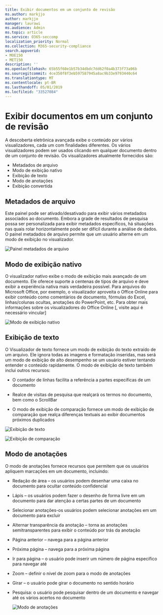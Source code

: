 ```yaml
---
title: Exibir documentos em um conjunto de revisão
ms.author: markjjo
author: markjjo
manager: laurawi
ms.audience: Admin
ms.topic: article
ms.service: O365-seccomp
localization_priority: Normal
ms.collection: M365-security-compliance
search.appverid:
- MOE150
- MET150
description: ''
ms.openlocfilehash: 65b55f60e1b57b34dbdc7dd62f0a4b373f73a96b
ms.sourcegitcommit: 4ce350f8f3eb597587945a8ac9b33e9793440c64
ms.translationtype: MT
ms.contentlocale: pt-BR
ms.lasthandoff: 05/01/2019
ms.locfileid: "33527084"
---
```

# <a name="view-documents-in-a-review-set"></a>Exibir documentos em um conjunto de revisão

A descoberta eletrônica avançada exibe o conteúdo por vários visualizadores, cada um com finalidades diferentes. Os vários visualizadores podem ser usados clicando em qualquer documento dentro de um conjunto de revisão. Os visualizadores atualmente fornecidos são:

- Metadados de arquivo
- Modo de exibição nativo
- Exibição de texto
- Modo de anotações
- Exibição convertida

## <a name="file-metadata"></a>Metadados de arquivo

Este painel pode ser ativado/desativado para exibir vários metadados associados ao documento. Embora a grade de resultados de pesquisa possa ser personalizada para exibir metadados específicos, há situações nas quais rolar horizontalmente pode ser difícil durante a análise de dados. O painel metadados de arquivo permite que um usuário alterne em um modo de exibição no visualizador.

![Painel metadados de arquivo
](../media/Reviewimage2.png)

## <a name="native-view"></a>Modo de exibição nativo

O visualizador nativo exibe o modo de exibição mais avançado de um documento. Ele oferece suporte a centenas de tipos de arquivo e deve exibir a experiência nativa mais verdadeira possível. Para arquivos do Microsoft Office, por exemplo, o visualizador aproveita o Office Online para exibir conteúdo como comentários de documento, fórmulas do Excel, linhas/colunas ocultas, anotações do PowerPoint, etc. Para obter mais informações sobre os visualizadores do Office Online \[, visite aqui é necessário vincular\]

![Modo de exibição nativo
](../media/Reviewimage3.png)

## <a name="text-view"></a>Exibição de texto

O Visualizador de texto fornece um modo de exibição do texto extraído de um arquivo. Ele ignora todas as imagens e formatação inseridas, mas será um modo de exibição de alto desempenho se um usuário estiver tentando entender o conteúdo rapidamente. O modo de exibição de texto também inclui outros recursos:

  - O contador de linhas facilita a referência a partes específicas de um documento

  - Realce de visitas de pesquisa que realçará os termos no documento, bem como o ScrollBar

  - O modo de exibição de comparação fornece um modo de exibição de comparação que realça diferenças textuais ao exibir documentos próximos duplicados

![Exibição de texto
](../media/Reviewimage4.png)

![Exibição de comparação
](../media/Reviewimage5.png)

## <a name="annotate-view"></a>Modo de anotações

O modo de anotações fornece recursos que permitem que os usuários apliquem marcações em um documento, incluindo:

  - Redação de área – os usuários podem desenhar uma caixa no documento para ocultar conteúdo confidencial

  - Lápis – os usuários podem fazer o desenho de forma livre em um documento para dar atenção a certas partes de um documento

  - Selecionar anotações-os usuários podem selecionar anotações em um documento para excluir

  - Alternar transparência da anotação – torna as anotações semitransparentes para exibir o conteúdo por trás da anotação

  - Página anterior – navega para a página anterior

  - Próxima página – navega para a próxima página

  - Ir para página – o usuário pode inserir um número de página específico para navegar até

  - Zoom – definir o nível de zoom para o modo de anotações

  - Girar – o usuário pode girar o documento no sentido horário

  - Pesquisa: o usuário pode pesquisar dentro de um documento e navegar até os vários acertos no documento
    
    ![Modo de anotações
    ](../media/Reviewimage1.png)